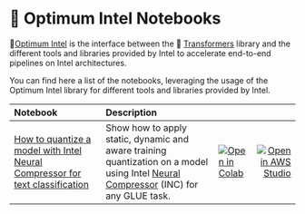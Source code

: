 <!---
Copyright 2020 The HuggingFace Team. All rights reserved.

Licensed under the Apache License, Version 2.0 (the "License");
you may not use this file except in compliance with the License.
You may obtain a copy of the License at

    http://www.apache.org/licenses/LICENSE-2.0

Unless required by applicable law or agreed to in writing, software
distributed under the License is distributed on an "AS IS" BASIS,
WITHOUT WARRANTIES OR CONDITIONS OF ANY KIND, either express or implied.
See the License for the specific language governing permissions and
limitations under the License.
-->

# 🤗 Optimum Intel Notebooks
🤗[Optimum Intel](https://github.com/huggingface/optimum-intel)  is the interface between the 🤗 [Transformers](https://github.com/huggingface/transformers) library and the different tools and libraries provided by Intel to accelerate end-to-end pipelines on Intel architectures.

You can find here a list of the notebooks, leveraging the usage of the Optimum Intel library for different tools and libraries provided by Intel.

| Notebook     |      Description      |   |   |
|:----------|:-------------|:-------------|------:|
| [How to quantize a model with Intel Neural Compressor for text classification](https://github.com/huggingface/notebooks/blob/master/examples/text_classification_quantization_inc.ipynb)| Show how to apply static, dynamic and aware training quantization on a model using Intel [Neural Compressor](https://github.com/intel/neural-compressor) (INC) for any GLUE task. | [![Open in Colab](https://colab.research.google.com/assets/colab-badge.svg)](https://colab.research.google.com/github/huggingface/notebooks/blob/master/examples/text_classification_quantization_inc.ipynb)| [![Open in AWS Studio](https://studiolab.sagemaker.aws/studiolab.svg)](https://studiolab.sagemaker.aws/import/github/huggingface/notebooks/blob/master/examples/text_classification_quantization_inc.ipynb)|